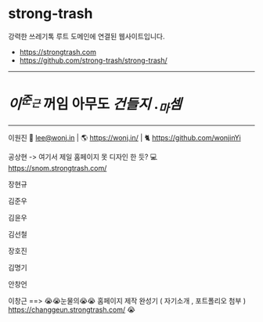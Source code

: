 # strong-trash

강력한 쓰레기톡 루트 도메인에 연결된 웹사이트입니다.

* https://strongtrash.com
* https://github.com/strong-trash/strong-trash/

---

# $이^{준_근}$ 꺼임 **아무도** $건들지$ $._마셈$

---

이원진 📧 lee@wonj.in | 🌎 https://wonj.in/ | 🐈 https://github.com/wonjinYi

공상현 -> 여기서 제일 홈페이지 못 디자인 한 듯? 💻 https://snom.strongtrash.com/

장현규

김준우

김윤우

김선철

장호진

김명기

안창언

이창근  ==> 😭😭눈물의😭😭 홈페이지 제작 완성기 ( 자기소개 , 포트폴리오 첨부 ) https://changgeun.strongtrash.com/ 😭

